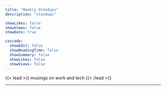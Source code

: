 ```yaml
---
title: "Weekly Standups"
description: "standups"

showLikes: false
showViews: false
showDate: true

cascade:
  showEdit: false
  showReadingTime: false
  showSummary: false
  showLikes: false
  showViews: false
---
```


{{< lead >}}
musings on work and tech 
{{< /lead >}}

---